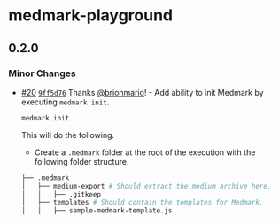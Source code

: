 # medmark-playground

## 0.2.0

### Minor Changes

- [#20](https://github.com/brionmario/medmark/pull/20)
  [`9ff5d76`](https://github.com/brionmario/medmark/commit/9ff5d7641811aa18154ca5802992b2feab5ddf8e) Thanks
  [@brionmario](https://github.com/brionmario)! - Add ability to init Medmark by executing `medmark init`.

  ```bash
  medmark init
  ```

  This will do the following.

  - Create a `.medmark` folder at the root of the execution with the following folder structure.

  ```bash
  ├── .medmark
  │   ├── medium-export # Should extract the medium archive here.
  │   │   ├── .gitkeep
  │   ├── templates # Should contain the templates for Medmark.
  │   │   ├── sample-medmark-template.js
  ```
